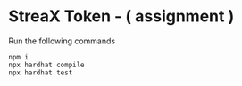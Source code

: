# StreaX Token - ( assignment )

Run the following commands

```shell
npm i
npx hardhat compile
npx hardhat test
```
